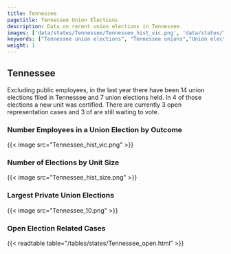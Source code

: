 ```yaml
---
title: Tennessee
pagetitle: Tennessee Union Elections
description: Data on recent union elections in Tennessee.
images: ['data/states/Tennessee/Tennessee_hist_vic.png', 'data/states/Tennessee/Tennessee_hist_size.png', 'data/states/Tennessee/Tennessee_10.png']
keywords: ["Tennessee union elections", "Tennessee unions","Union elections"]
weight: 1
---
```

##  Tennessee

Excluding public employees, in the last year there have been 14 union elections filed in Tennessee and 7 union elections held. In 4 of those elections a new unit was certified. There are currently 3 open representation cases and 3 of are still waiting to vote.

### Number Employees in a Union Election by Outcome
{{< image src="Tennessee_hist_vic.png" >}}

### Number of Elections by Unit Size
{{< image src="Tennessee_hist_size.png" >}}

### Largest Private Union Elections
{{< image src="Tennessee_10.png" >}}

### Open Election Related Cases
{{< readtable table="/tables/states/Tennessee_open.html" >}}

